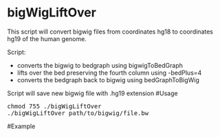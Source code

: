 # bigWigLiftOver

This script will convert bigwig files from coordinates hg18 to coordinates hg19 of the human genome.

Script:
- converts the bigwig to bedgraph using bigwigToBedGraph
- lifts over the bed preserving the fourth column using  -bedPlus=4
- converts the bedgraph back to bigwig using bedGraphToBigWig

Script will save new bigwig file with .hg19 extension
#Usage

<pre>
chmod 755 ./bigWigLiftOver
./bigWigLiftOver path/to/bigwig/file.bw
</pre>

#Example



